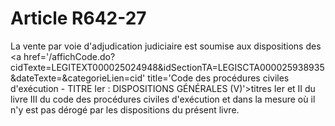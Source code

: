 # Article R642-27

La vente par voie d'adjudication judiciaire est soumise aux dispositions des <a href='/affichCode.do?cidTexte=LEGITEXT000025024948&idSectionTA=LEGISCTA000025938935&dateTexte=&categorieLien=cid' title='Code des procédures civiles d'exécution -  TITRE Ier : DISPOSITIONS GÉNÉRALES (V)'>titres Ier et II du livre III du code des procédures civiles d'exécution</a> et dans la mesure où il n'y est pas dérogé par les dispositions du présent livre.